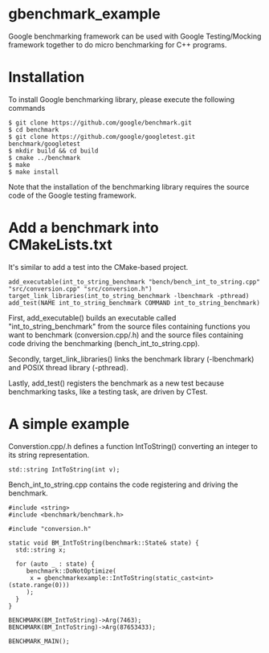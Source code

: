 # gbenchmark_example

Google benchmarking framework can be used with Google Testing/Mocking framework together to do micro benchmarking for C++ programs.

# Installation

To install Google benchmarking library, please execute the following commands

```
$ git clone https://github.com/google/benchmark.git
$ cd benchmark
$ git clone https://github.com/google/googletest.git benchmark/googletest
$ mkdir build && cd build
$ cmake ../benchmark
$ make
$ make install
```

Note that the installation of the benchmarking library requires the source code of the Google testing framework.

# Add a benchmark into CMakeLists.txt

It's similar to add a test into the CMake-based project. 

```
add_executable(int_to_string_benchmark "bench/bench_int_to_string.cpp" "src/conversion.cpp" "src/conversion.h")
target_link_libraries(int_to_string_benchmark -lbenchmark -pthread)
add_test(NAME int_to_string_benchmark COMMAND int_to_string_benchmark)
```

First, add_executable() builds an executable called "int_to_string_benchmark" from the source files containing functions you want to benchmark (conversion.cpp/.h) and the source files containing code driving the benchmarking (bench_int_to_string.cpp).

Secondly, target_link_libraries() links the benchmark library (-lbenchmark) and POSIX thread library (-pthread).

Lastly, add_test() registers the benchmark as a new test because benchmarking tasks, like a testing task, are driven by CTest.

# A simple example

Converstion.cpp/.h defines a function IntToString() converting an integer to its string representation.

```
std::string IntToString(int v);
```

Bench_int_to_string.cpp contains the code registering and driving the benchmark.

```
#include <string>
#include <benchmark/benchmark.h>

#include "conversion.h"

static void BM_IntToString(benchmark::State& state) {
  std::string x;

  for (auto _ : state) {
     benchmark::DoNotOptimize(
      x = gbenchmarkexample::IntToString(static_cast<int>(state.range(0)))
     );
  }
}

BENCHMARK(BM_IntToString)->Arg(7463);
BENCHMARK(BM_IntToString)->Arg(87653433);

BENCHMARK_MAIN();
```  
  
